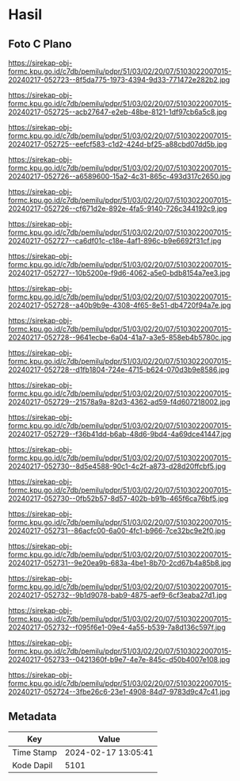 # Hasil

## Foto C Plano

https://sirekap-obj-formc.kpu.go.id/c7db/pemilu/pdpr/51/03/02/20/07/5103022007015-20240217-052723--8f5da775-1973-4394-9d33-771472e282b2.jpg

https://sirekap-obj-formc.kpu.go.id/c7db/pemilu/pdpr/51/03/02/20/07/5103022007015-20240217-052725--acb27647-e2eb-48be-8121-1df97cb6a5c8.jpg

https://sirekap-obj-formc.kpu.go.id/c7db/pemilu/pdpr/51/03/02/20/07/5103022007015-20240217-052725--eefcf583-c1d2-424d-bf25-a88cbd07dd5b.jpg

https://sirekap-obj-formc.kpu.go.id/c7db/pemilu/pdpr/51/03/02/20/07/5103022007015-20240217-052726--a6589600-15a2-4c31-865c-493d317c2650.jpg

https://sirekap-obj-formc.kpu.go.id/c7db/pemilu/pdpr/51/03/02/20/07/5103022007015-20240217-052726--cf671d2e-892e-4fa5-9140-726c344192c9.jpg

https://sirekap-obj-formc.kpu.go.id/c7db/pemilu/pdpr/51/03/02/20/07/5103022007015-20240217-052727--ca6df01c-c18e-4af1-896c-b9e6692f31cf.jpg

https://sirekap-obj-formc.kpu.go.id/c7db/pemilu/pdpr/51/03/02/20/07/5103022007015-20240217-052727--10b5200e-f9d6-4062-a5e0-bdb8154a7ee3.jpg

https://sirekap-obj-formc.kpu.go.id/c7db/pemilu/pdpr/51/03/02/20/07/5103022007015-20240217-052728--a40b9b9e-4308-4f65-8e51-db4720f94a7e.jpg

https://sirekap-obj-formc.kpu.go.id/c7db/pemilu/pdpr/51/03/02/20/07/5103022007015-20240217-052728--9641ecbe-6a04-41a7-a3e5-858eb4b5780c.jpg

https://sirekap-obj-formc.kpu.go.id/c7db/pemilu/pdpr/51/03/02/20/07/5103022007015-20240217-052728--d1fb1804-724e-4715-b624-070d3b9e8586.jpg

https://sirekap-obj-formc.kpu.go.id/c7db/pemilu/pdpr/51/03/02/20/07/5103022007015-20240217-052729--21578a9a-82d3-4362-ad59-f4d607218002.jpg

https://sirekap-obj-formc.kpu.go.id/c7db/pemilu/pdpr/51/03/02/20/07/5103022007015-20240217-052729--f36b41dd-b6ab-48d6-9bd4-4a69dce41447.jpg

https://sirekap-obj-formc.kpu.go.id/c7db/pemilu/pdpr/51/03/02/20/07/5103022007015-20240217-052730--8d5e4588-90c1-4c2f-a873-d28d20ffcbf5.jpg

https://sirekap-obj-formc.kpu.go.id/c7db/pemilu/pdpr/51/03/02/20/07/5103022007015-20240217-052730--0fb52b57-8d57-402b-b91b-465f6ca76bf5.jpg

https://sirekap-obj-formc.kpu.go.id/c7db/pemilu/pdpr/51/03/02/20/07/5103022007015-20240217-052731--86acfc00-6a00-4fc1-b966-7ce32bc9e2f0.jpg

https://sirekap-obj-formc.kpu.go.id/c7db/pemilu/pdpr/51/03/02/20/07/5103022007015-20240217-052731--9e20ea9b-683a-4be1-8b70-2cd67b4a85b8.jpg

https://sirekap-obj-formc.kpu.go.id/c7db/pemilu/pdpr/51/03/02/20/07/5103022007015-20240217-052732--9b1d9078-bab9-4875-aef9-6cf3eaba27d1.jpg

https://sirekap-obj-formc.kpu.go.id/c7db/pemilu/pdpr/51/03/02/20/07/5103022007015-20240217-052732--f095f6e1-09e4-4a55-b539-7a8d136c597f.jpg

https://sirekap-obj-formc.kpu.go.id/c7db/pemilu/pdpr/51/03/02/20/07/5103022007015-20240217-052733--0421360f-b9e7-4e7e-845c-d50b4007e108.jpg

https://sirekap-obj-formc.kpu.go.id/c7db/pemilu/pdpr/51/03/02/20/07/5103022007015-20240217-052724--3fbe26c6-23e1-4908-84d7-9783d9c47c41.jpg


## Metadata

| Key        | Value               |
| ---------- | ------------------- |
| Time Stamp | 2024-02-17 13:05:41 |
| Kode Dapil | 5101                |



